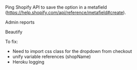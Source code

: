 

Ping Shopify API to save the option in a metafield (https://help.shopify.com/api/reference/metafield#create).

Admin reports

Beautify	



To fix:
- Need to import css class for the dropdown from checkout   
- unify variable references (shopName)
- Heroku logging
